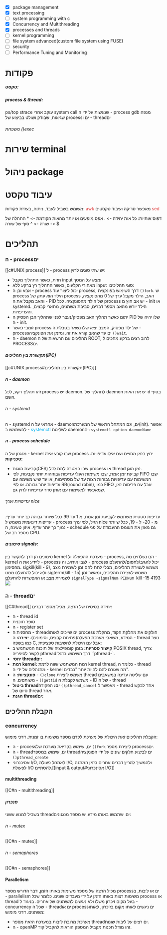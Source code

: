 - [x] package management
- [x] text processing
- [ ] system programming with c
- [x] Concurrency and Multithreading
- [x] processes and threads
- [ ] kernel programming
- [ ] file system advanced(custom file system using FUSE)
- [ ] security
- [ ] Performance Tuning and Monitoring
# פקודות
##### טקסט:
##### process & thread:
ps/top
strace
עוקב אחרי system call שנעשות על ידי ה - process
gdb
מנפה שגיאות, שבודק ושולט בביצוע של processים ו - threadים
###### משפחת ()exec


# שירות terminal

# ניהול package
# עיבוד טקסט
משומש בשביל לעבד, ניתוח, בעזרת פקודות:
<span style="color:rgb(223, 58, 58)">awk</span>
מאפשר סריקה ועיבוד טקסטים
<span style="color:rgb(223, 58, 58)">sed</span> 

דפוס אותיות:
כל אות יחידה -> .
אפס מופעים או יותר מהאות הקודמת -> *
התחלה של שורה -> ^
סוף של שורה -> $
# תהליכים
### ה - processים
[[c#UNIX process]]
ל - process יש שתי סוגים לרוץ:
- חזית, כאשר התהליך מקבל input ומציג על המסך
- מאחורי הקלעים, כאשר התהליך רץ ברקע ללא input 
סוגי תהליכים:
- אבא ובן
ה - process יכול ליצור עוד process, דרך השימוש בפונקצית `()fork`. ש process הילד הוא עתק של process האב, הילד מקבל ערך של 0 מהפונקציה, והאב מקבל את ה - PID של הילד מהפונקציה.
לכל process יש אב חוץ מ - init או systemd. 
הילד יורש מהאב מספר דברים, סביבת משתנים, מתארי קבצים, והעדיפויות.
- יתום
כאשר תהליך האב מפסיק/נעצר לפני שתהליך הבן הפסיק ה PID שלו יהיה של ה - init.
- זומבי כאשר process של ילד מפסיק, המצב יציא שלו נשאר בטבלת ה - processים עד שהאב קורא את זה. ומזמן את הפונקציה `()wait`.
- ה - daemon
תהליכים עם הרשאות של ה ROOT, לרוב רצים ברקע מחכים ל PROCESSים.
##### תקשורת בין תהליכים(IPC)
[[c#UNIX process#תקשורת בין תהליכים(IPC)]]
##### ה - daemon
זהו תהליך רקע, לכל process יש daemon. לתהליך של daemon יש את האות d בסוף השם.
###### ה - systemd
ה - systemd אחראי על ה - daemonים, וגם המתחל הראשי של המערכת(init).
אפשר להשתמש ב - <span style="color:rgb(0, 176, 240)">systemctl</span> לשליטת daemonים:
`systemctl option daemonName`
##### ה - process schedule
מנגנון של ה - kernel שבו קובע איזה process ירוץ בזמן מסויים ועם אילו עדיפויות.
**טכניקות:**
- קביעת הוגנת(CFS) שבו המטרה לתת לכל process או thread זמן הוגן.
- קביעת זמן אמת, שבו משימות העלי עדיפות גבוההות יותר נקבעות, 
לפי FIFO שבו המשימות עם עדיפויות גבוהות רצות עד של מסתיימות, או עד שיש משימה עם עדיפות יותר גבוהה.
או לפי RR(round robin), כמו FIFO אבל עם פריסות זמן, שמאפשר למשימות עם אותן סדר עדיפויות לרוץ גם.
###### עדיפויות וערך nice
עדיפות סטטית משתמש לקביעת זמן אמת, מ 1 עד 99 ככל שיותר גבוהה כך יותר עדיף.
עדיפות דינאמית משמש ל - process רגיל, לפי ערך nice מ - 20- ל - 19, ככל שיותר נמוך כך יותר עדיף.
איזון טעינה, ה - schedule גם מאזן את העומס ההעבודה על פני מספר רב של CPU.
##### סימונים signals:
סימונים הן דרך לתקשר בין kernel מערכת ההפעלה ול - process, הם נשלחים מה - kernel ליידע את ה - process לגבי אירוע. וה - process יכול להגיב/לחסום/להתעלם מהסימון.
sigkill(kill - 9), משמש לעצירת תהליכים, מבלי לתת להם זמן לשמירת מצב ולא יכול להתעלם ממנו
sigterm(kill - 15) משמש לעצירת תהליכים, ומאשר זמן לשמירת מצב או האפשרות להתעלם
`signalType -signalNum PIDNum
`kill -15 4193
![](https://lh7-rt.googleusercontent.com/docsz/AD_4nXcND_hFIzbkeYelYVZgttyIQ3kMyO-2elVWHxJO55rcW3rI3S0BsuemxszEfCXRaMM7Sqlzmu0-LyRe5lGnB2oyIluUGLXbJkPhVtHNzOeidjIlSufkpSH11dJed1fqspWuwtmQn-v2YNJUB_Cr-6FSP9c?key=K78lYRAqjyzdkRYM8UeOAQ)
### ה - threadים
[[C#thread]]
יחידה בסיסית של הרצה, מכיל מספר דברים:
- ה - thread id
- סופר תוכנית
- ה - register set
- מחסנית
ה - threadים שייכים לאותו process חולקים את מחלקת הקוד, מחקלת המידע, משאבי מערכת הפעלה(פתיחת קבצים, וסימונים).
**יצירה:**
ה - thread נוצר כמו בשפה C, אבל עם היכולת לחשיבות ספציפית:
- **קישור ספריות:**
בזמן קומפילציה של תוכנה המשתמש ב POSIX thread, צריך לקשר לסיפריה pthread דרך השימוש בדגל ``pthread-`.
- **יחסי threadים:**
- **רמת kernel:**
רמת המשתמש שווה לרמת kernel thread, כלומר ה - thread מתנהלים על ידי ה - kernel מה שגורם להם להיות יותר "כבדים".
- **פונקציות:**
ה - `()clone` משמש ליצירת thread עם שליטה עדינה במשאבים משותפים.
ה - `()gettid` משמש לקבלת ה - ID של ה - thread
- **ביטול threadים:**
הפקודה `()pthread_cancel` מאפשר ל - thread אחד לבקש סיום של thread אחר.
- **הגנת threadים:**
## הקבלת תהליכים
### concurrency
הקבלת תהליכים זאת היכולת של מערכת לקדם מספר משימות בו זמנית.
דרכי מימוש:
- ה - processים, שימוש בקריאת מערכת של `()fork` ליצירת מספר processים.
- ה - threadים, שימוש במספר threadים לביצוע חלקים שונים על ידי הפונקציה `()pthread_create`
- אסיכנרוני I/O, לאתחל פעולת I/O, ולהמשיך להריץ דברים אחרים בזמן המתנה לפעולת I/O להסתיים.[[input & output#אסינכרוני I/O]]
#### multithreading
[[C#ה - multithreading]]
##### סנכרון
בשביל למנוע ששני threadים ישתמשו באותו מידע יש מספר מנגנונים:
 ###### ה - mutex
[[C#ה - mutex]]
###### ה - semaphores
[[C#ה - semaphores]]
#### Parallelism
מכיל הרצה של מספר משימות באותו הזמן, דבר הדורש מספר processים או ליבות, ב - parallelism משימות רצות באותו הזמן על ידי מעבדים שונים. כלומר שכל process או thread בעל מקום זיכרון משלו ולא ניגשים למשתנים של אחרים.
בניגוד ל - concurrency שכל ה - threadים או processים ניגשים לאותו מקום בזיכרון, לאותו משתנים.
דרכי מימוש:
- מערכת מרובת ליבות
במערכת הזאת מספר threadים רצים על ליבות שונות.
- ה - openMP
זהו מודל תכנות מקביל המספק הוראות להקביל קוד.
